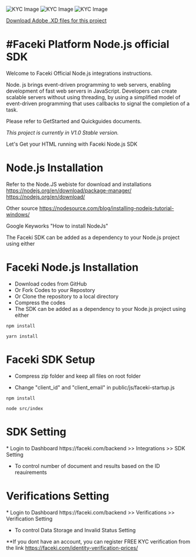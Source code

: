 ![KYC Image](https://faceki.com/test/photo/Screen1.png)
![KYC Image](https://faceki.com/test/photo/Screen2.png)
![KYC Image](https://faceki.com/test/photo/Screen3.png)

[Download Adobe .XD files for this project](https://faceki.com/test/photo/Faceki-kyc.xd)

<h1>#Faceki Platform Node.js official SDK</h1>

Welcome to Faceki Official Node.js integrations instructions.

Node. js brings event-driven programming to web servers, enabling development of fast web servers in JavaScript. Developers can create scalable servers without using threading, by using a simplified model of event-driven programming that uses callbacks to signal the completion of a task.

Please refer to GetStarted and Quickguides documents. 


<i>This project is currently in V1.0 Stable version. </i>

Let's Get your HTML running with Faceki Node.js SDK 

<h1>Node.js Installation</h1>

Refer to the Node.JS webiste for download and installations https://nodejs.org/en/download/package-manager/ 
https://nodejs.org/en/download/ 

Other source https://nodesource.com/blog/installing-nodejs-tutorial-windows/ 

Google Keyworks "How to install NodeJs" 

The Faceki SDK can be added as a dependency to your Node.js project using either

<h1>Faceki Node.js Installation</h1>

* Download codes from GitHub
* Or Fork Codes to your Repostory 
* Or Clone the repository to a local directory
* Compress the codes 
* The SDK can be added as a dependency to your Node.js project using either
```
npm install
```

```
yarn install
```

<h1>Faceki SDK Setup</h1>

* Compress zip folder and keep all files on root folder

* Change "client_id" and "client_email" in public/js/faceki-startup.js

```
npm install
```

```
node src/index
```

<h1>SDK Setting</h1>
* Login to Dashboard https://faceki.com/backend >> Integrations >> SDK Setting 

* To control number of document and results based on the ID reauirements

<h1>Verifications Setting</h1>
* Login to Dashboard https://faceki.com/backend >> Verifications >> Verification Setting 

* To control Data Storage and Invalid Status Setting


**If you dont have an account, you can register FREE KYC verification from the link https://faceki.com/identity-verification-prices/ 

